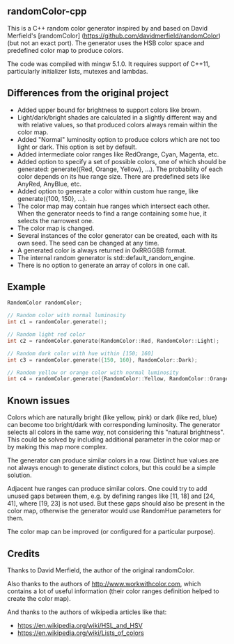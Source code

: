 randomColor-cpp
---------------

This is a C++ random color generator inspired by and based on David Merfield's 
[randomColor] (https://github.com/davidmerfield/randomColor) (but not an 
exact port). The generator uses the HSB color space and predefined color 
map to produce colors.

The code was compiled with mingw 5.1.0. It requires support of C++11,
particularly initializer lists, mutexes and lambdas.


Differences from the original project
-------------------------------------

- Added upper bound for brightness to support colors like brown.
- Light/dark/bright shades are calculated in a slightly different way and 
  with relative values, so that produced colors always remain within the 
  color map.
- Added "Normal" luminosity option to produce colors which are not too 
  light or dark. This option is set by default.
- Added intermediate color ranges like RedOrange, Cyan, Magenta, etc.
- Added option to specify a set of possible colors, one of which should be
  generated: generate({Red, Orange, Yellow}, ...). The probability of each 
  color depends on its hue range size. There are predefined sets like 
  AnyRed, AnyBlue, etc.
- Added option to generate a color within custom hue range, like 
  generate({100, 150}, ...).
- The color map may contain hue ranges which intersect each other. When 
  the generator needs to find a range containing some hue, it selects the 
  narrowest one.
- The color map is changed.
- Several instances of the color generator can be created, each with its 
  own seed. The seed can be changed at any time.
- A generated color is always returned in 0xRRGGBB format.
- The internal random generator is std::default_random_engine.
- There is no option to generate an array of colors in one call.


Example
-------

```cpp
RandomColor randomColor;

// Random color with normal luminosity
int c1 = randomColor.generate();

// Random light red color
int c2 = randomColor.generate(RandomColor::Red, RandomColor::Light);

// Random dark color with hue within [150; 160]
int c3 = randomColor.generate({150, 160}, RandomColor::Dark);

// Random yellow or orange color with normal luminosity
int c4 = randomColor.generate({RandomColor::Yellow, RandomColor::Orange});
```


Known issues
------------

Colors which are naturally bright (like yellow, pink) or dark (like red, 
blue) can become too bright/dark with corresponding luminosity. The generator 
selects all colors in the same way, not considering this "natural brightness". 
This could be solved by including additional parameter in the color map or 
by making this map more complex.

The generator can produce similar colors in a row. Distinct hue values are 
not always enough to generate distinct colors, but this could be a simple 
solution.

Adjacent hue ranges can produce similar colors. One could try to add unused 
gaps between them, e.g. by defining ranges like [11, 18] and [24, 41], where 
[19, 23] is not used. But these gaps should also be present in the color map, 
otherwise the generator would use RandomHue parameters for them.

The color map can be improved (or configured for a particular purpose).


Credits
-------

Thanks to David Merfield, the author of the original randomColor. 

Also thanks to the authors of http://www.workwithcolor.com, which contains 
a lot of useful information (their color ranges definition helped to create
the color map).

And thanks to the authors of wikipedia articles like that: 
- https://en.wikipedia.org/wiki/HSL_and_HSV
- https://en.wikipedia.org/wiki/Lists_of_colors
